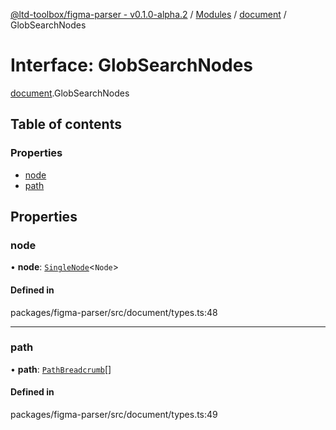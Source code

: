 [@ltd-toolbox/figma-parser - v0.1.0-alpha.2](../README.md) / [Modules](../modules.md) / [document](../modules/document.md) / GlobSearchNodes

# Interface: GlobSearchNodes

[document](../modules/document.md).GlobSearchNodes

## Table of contents

### Properties

- [node](document.GlobSearchNodes.md#node)
- [path](document.GlobSearchNodes.md#path)

## Properties

### node

• **node**: [`SingleNode`](../classes/document.SingleNode.md)\<`Node`\>

#### Defined in

packages/figma-parser/src/document/types.ts:48

___

### path

• **path**: [`PathBreadcrumb`](document.PathBreadcrumb.md)[]

#### Defined in

packages/figma-parser/src/document/types.ts:49
